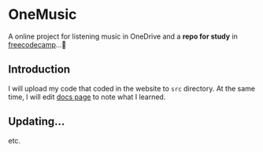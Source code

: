 # OneMusic
A online project for listening music in OneDrive and a **repo for study** in [freecodecamp](https://chinese.freecodecamp.org/learn/)...🤣

## Introduction

I will upload my code that coded in the website to `src` directory. At the same time, I will edit [docs page](https://docs.xiaoxin1900.com)  to note what I learned.

## Updating...

etc.
